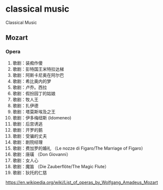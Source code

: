 # classical music
Classical Music 

## Mozart
### Opera
1. 歌剧：装痴作傻
2. 歌剧：彭特国王米特拉达梯
3. 歌剧：阿斯卡尼奥在阿尔巴
4. 歌剧：希比奥内的梦
5. 歌剧：卢乔。西拉
6. 歌剧：假扮园丁的姑娘
7. 歌剧：牧人王
8. 歌剧：扎伊德
9. 歌剧：塔莫斯埃及之王
10. 歌剧：伊多梅纽斯 (Idomeneo)
11. 歌剧：后宫诱逃
12. 歌剧：开罗的鹅
13. 歌剧：受骗的丈夫
14. 歌剧：剧院经理
15. 歌剧：费加罗的婚礼 （Le nozze di Figaro/The Marriage of Figaro）
16. 歌剧：唐璜 （Don Giovanni）
17. 歌剧：女人心
18. 歌剧：魔笛 （Die Zauberflöte/The Magic Flute）
19. 歌剧：狄托的仁慈

https://en.wikipedia.org/wiki/List_of_operas_by_Wolfgang_Amadeus_Mozart
